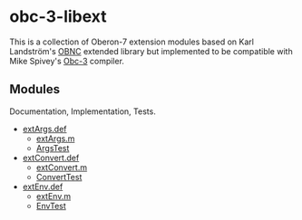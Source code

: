 obc-3-libext
============

This is a collection of Oberon-7 extension modules based on
Karl Landström's [OBNC](http://miasap.se/obnc/) extended 
library but implemented to be compatible with Mike Spivey's 
[Obc-3](https://github.com/Spivoxity/obc-3) compiler.

Modules
-------

Documentation, Implementation, Tests.

- [extArgs.def](https://miasap.se/obnc/obncdoc/ext/extArgs.def.html "documentation")
    - [extArgs.m](extArgs.m "implementation")
    - [ArgsTest](ArgsText.m "tests")
- [extConvert.def](https://miasap.se/obnc/obncdoc/ext/extConvert.def.html "documentation")
    - [extConvert.m](extConvert.m "implementation")
    - [ConvertTest](ConvertTest.m "tests")
- [extEnv.def](https://miasap.se/obnc/obncdoc/ext/extEnv.def.html "documentation")
    - [extEnv.m](extEnv.m "implementation")
    - [EnvTest](EvnTest.m "tests")


